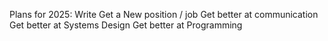 Plans for 2025:
    Write
    Get a New position / job
    Get better at communication
    Get better at Systems Design
    Get better at Programming

